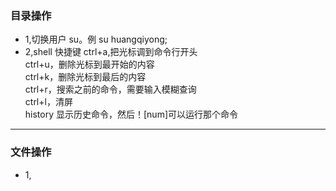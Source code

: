 ### 目录操作
- 1,切换用户  su。例 su huangqiyong;  
- 2,shell 快捷键  ctrl+a,把光标调到命令行开头  
                ctrl+u，删除光标到最开始的内容  
                 ctrl+k，删除光标到最后的内容  
                ctrl+r，搜索之前的命令，需要输入模糊查询  
                ctrl+l，清屏  
                history 显示历史命令，然后！[num]可以运行那个命令  
* * *
### 文件操作
- 1,
